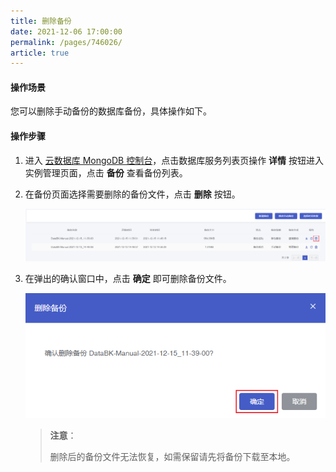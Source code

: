 ```yaml
---
title: 删除备份
date: 2021-12-06 17:00:00
permalink: /pages/746026/
article: true
---
```



#### 操作场景

您可以删除手动备份的数据库备份，具体操作如下。

#### 操作步骤

1. 进入 [云数据库 MongoDB 控制台](https://console.capitalonline.net/mongodb)，点击数据库服务列表页操作 **详情** 按钮进入实例管理页面，点击 **备份** 查看备份列表。

2. 在备份页面选择需要删除的备份文件，点击 **删除** 按钮。

   ![delbak_list](./../../pic/delbak_list.png)

3. 在弹出的确认窗口中，点击 **确定** 即可删除备份文件。

   ![delbak_popup](./../../pic/delbak_popup.png)
   
   > **注意**：
   >
   > 删除后的备份文件无法恢复，如需保留请先将备份下载至本地。
